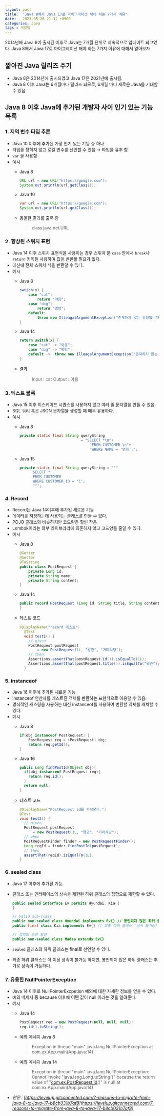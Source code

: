 ```yaml
---
layout: post
title:  "Java 8에서 Java 17로 마이그레이션 해야 하는 7가지 이유"
date:   2023-05-26 21:12 +0900
categories: Java
tags : 개발팁
---
```


2014년에 Java 8이 출시된 이후로 Java는 7개월 단위로 지속적으로 업데이트 되고있다.
Java 8에서 Java 17로 마이그레이션 해야 하는 7가지 이유에 대해서 알아보자

## 짧아진 Java 릴리즈 주기

- Java 8은 2014년에 출시되었고 Java 17은 2021년에 출시됨.
- Java 8 이후 Java는 6개월마다 릴리즈 되므로, 6개월 마다 새로운 Java를 기대할 수 있음

## Java 8 이후 Java에 추가된 개발자 사이 인기 있는 기능 목록

### 1. 지역 변수 타입 추론

- Java 10 이후에 추가된 가장 인기 있는 기능 중 하나
- 타입을 정하지 않고 로컬 변수를 선언할 수 있음 → 타입을 유추 함
- `var` 을 사용함
- 예시
  - Java 8

      ```java
      URL url = new URL("https://google.com");
      System.out.println(url.getClass());
      ```

  - Java 10

      ```java
      var url = new URL("https://google.com");
      System.out.println(url.getClass());
      ```

  - 동일한 결과를 출력 함

    > class java.net.URL
>

### 2. 향상된 스위치 표현

- Java 14 이후 스위치 표현식을 사용하는 경우 스위치 문 `case` 안에서 `break`나 `return` 키워들 사용하여 값을 반환할 필요가 없다.
- 대신에 전체 스위치 식을 반환할 수 있다.
- 예시
  - Java 8

      ```java
      swtich(x) {
          case "cat":
              return "야옹";
          case "dog":
              return "멍멍";
          default:
              throw new IlleagalArgumentException("존재하지 않는 유형입니다");
      }
      ```

  - Java 14

      ```java
      return switch(x) {
          case "cat" -> "야옹";
          case "dog" -> "멍멍";
          default ->  throw new IlleagalArgumentException("존재하지 않는 유형입니다");
      }
      ```

  - 결과

    > Input : cat
    Output : 야옹
>

### 3. 텍스트 블록

- Java 15 이후 이스케이프 시퀀스를 사용하지 않고 여러 줄 문자열을 만들 수 있음.
- SQL 쿼리 혹은 JSON 문자열을 생성할 때 매우 유용하다.
- 예시
  - Java 8

      ```java
      private static final String queryString
                                  = "SELECT *\n"+
                                      "FROM CUSTOMER \n"+
                                      "WHERE NAME = '영희';";
      ```

  - Java 15

      ```java
      private static final String queryString = """
            SELECT *
            FROM CUSTOMER
            WHERE CUSTOMER_ID = '1';
            """;
      ```


### 4. Record

- Record는 Java 14이후에 추가된 새로운 기능
- 데이터를 저장하는데 사용되는 클래스를 만들 수 있다.
- POJO 클래스와 비슷하지만 코드량은 훨씬 작음
- Lombok이라는 외부 라이브러리에 의존하지 않고 코드양을 줄일 수 있다.
- 예시
  - Java 8

      ```java
      @Getter
      @Setter
      @ToString
      public class PostRequest {
          private Long id;
          private String name;
          private String content;
      }
      ```

  - Java 14

      ```java
      public record PostRequest (Long id, String title, String content){
      }
      ```

  - 테스트 코드

      ```java
      @DisplayName("record 테스트")
        @Test
        void test1() {
          // given
          PostRequest postRequest
              = new PostRequest(1L, "왕관", "거미식당");
          // then
          Assertions.assertThat(postRequest.id()).isEqualTo(1L);
          Assertions.assertThat(postRequest.title()).isEqualTo("왕관");
        }
      ```


### 5. instanceof

- Java 16 이후에 추가된 새로운 기능
- instanceof 연산자를 캐스트된 객체를 반환하는 표현식으로 이용할 수 있음.
- 명식적인 캐스팅을 사용하는 대신 instanceof를 사용하여 변환할 객체를 캐치할 수 있다.
- 예시
  - Java 8

      ```java
      if(obj instanceof PostRequest) {
          PostRequest req = (PostRequest) obj;
          return req.getId();
      }
      ```

  - Java 16

      ```java
      public Long findPostId(Object obj){
        if(obj instanceof PostRequest req){
          return req.id();
        }
        return null;
      }
      ```

  - 테스트 코드

      ```java
      @DisplayName("PostRequest id를 가져온다.")
      @Test
      void test2() {
        // given
        PostRequest postRequest
            = new PostRequest(1L, "왕관", "거미식당");
        // when
        PostRequestFinder finder = new PostRequestFinder();
        Long reqId = finder.findPostId(postRequest);
        // then
        assertThat(reqId).isEqualTo(1L);
      }
      ```


### 6. sealed class

- Java 17 이후에 추가된 기능.
- 클래스 또는 인터페이스의 상속을 제한된 하위 클래스의 집합으로 제한할 수 있다.

    ```java
    public sealed interface Ev permits Hyundai, Kia {
    }

    // Valid sub-class
    public non-sealed class Hyundai implements Ev{} // 봉인되지 않은 하위 클래스
    public final class Kia implements Ev{} // 최종 하위 클래스 (상속 불가능)

    // 컴파일 오류 발생
    public non-sealed class Madza extends Ev{}
    ```

- `sealed` 클래스의 하위 클래스는 final로 선언할 수 있다.
- 최종 하위 클래스는 더 이상 상속이 불가능 하지만, 봉인되지 않은 하위 클래스는 추가로 상속이 가능하다.

### 7. 유용한 NullPointerException

- Java 14 이후로 NullPointerExcpetion 예외에 대한 자세한 정보를 얻을 수 있다.
- 예외 메세지 중 because 이후에 어떤 값이 null 이라는 것을 알려준다.
- 예시
  - Java 14

      ```java
      PostRequest req = new PostRequest(null, null, null);
      req.id().toString();
      ```

  - 예외 메세지 Java 8

    > Exception in thread "main" java.lang.NullPointerException
    at com.ex.App.main(App.java:14)
  >
  - 예외 메세지 Java 14

    > Exception in thread "main" java.lang.NullPointerException: Cannot invoke "java.lang.Long.toString()" because the return value of "[com.ex.PostRequest.id](http://com.ex.postrequest.id/)()" is null
    at com.ex.App.main(App.java:14)
>
- _원문 : [https://levelup.gitconnected.com/7-reasons-to-migrate-from-java-8-to-java-17-b8cb031b7af8](https://levelup.gitconnected.com/7-reasons-to-migrate-from-java-8-to-java-17-b8cb031b7af8)_
